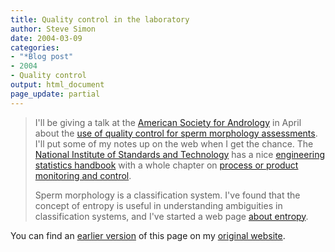 ```yaml
---
title: Quality control in the laboratory
author: Steve Simon
date: 2004-03-09
categories:
- "*Blog post"
- 2004
- Quality control
output: html_document
page_update: partial
---
```

> I'll be giving a talk at the [American Society for
> Andrology](http://www.andrologysociety.com/default.asp) in April about
> the [use of quality control for sperm morphology
> assessments](http://www.andrologysociety.com/meetings/alw.program.asp).
> I'll put some of my notes up on the web when I get the chance. The
> [National Institute of Standards and Technology](http://www.nist.gov/)
> has a nice [engineering statistics
> handbook](http://www.itl.nist.gov/div898/handbook/index.htm) with a
> whole chapter on [process or product monitoring and
> control](http://www.itl.nist.gov/div898/handbook/pmc/pmc.htm).
>
> Sperm morphology is a classification system. I've found that the
> concept of entropy is useful in understanding ambiguities in
> classification systems, and I've started a web page [about
> entropy](www.childrensmercy.org/definitions/entropy.htm).

You can find an [earlier version](http://www.pmean.com/04/quality.html) of this page on my [original website](http://www.pmean.com/original_site.html).
